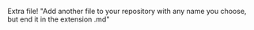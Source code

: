 Extra file!
"Add another file to your repository with any name you choose, but end it in the extension .md"